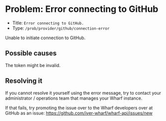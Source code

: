 # Problem: Error connecting to GitHub

<!-- panels:start -->

<!-- div:right-panel -->

- Title: `Error connecting to GitHub.`
- Type: `/prob/provider/github/connection-error`

<!-- div:left-panel -->

Unable to initiate connection to GitHub.

<!-- panels:end -->

## Possible causes

<!-- panels:start -->

The token might be invalid.

<!-- panels:end -->

## Resolving it

If you cannot resolve it yourself using the error message, try to contact your
administrator / operations team that manages your Wharf instance.

If that fails, try promoting the issue over to the Wharf developers over at
GitHub as an issue: <https://github.com/iver-wharf/wharf-api/issues/new>

